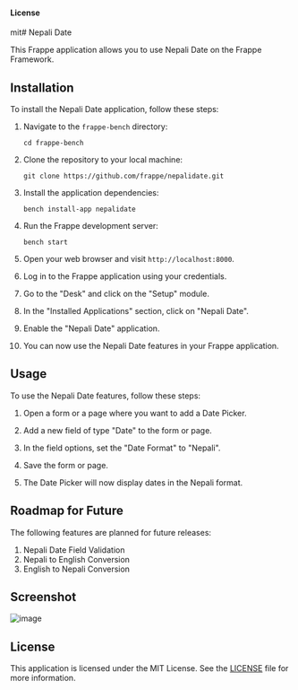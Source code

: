 #### License

mit# Nepali Date

This Frappe application allows you to use Nepali Date on the Frappe Framework.

## Installation

To install the Nepali Date application, follow these steps:

1. Navigate to the `frappe-bench` directory:

    ```shell
    cd frappe-bench
    ```
2. Clone the repository to your local machine:

    ```shell
    git clone https://github.com/frappe/nepalidate.git
    ```
    
3. Install the application dependencies:

    ```shell
    bench install-app nepalidate
    ```

4. Run the Frappe development server:

    ```shell
    bench start
    ```

5. Open your web browser and visit `http://localhost:8000`.

6. Log in to the Frappe application using your credentials.

7. Go to the "Desk" and click on the "Setup" module.

8. In the "Installed Applications" section, click on "Nepali Date".

9. Enable the "Nepali Date" application.

10. You can now use the Nepali Date features in your Frappe application.

## Usage

To use the Nepali Date features, follow these steps:

1. Open a form or a page where you want to add a Date Picker.

2. Add a new field of type "Date" to the form or page.

3. In the field options, set the "Date Format" to "Nepali".

4. Save the form or page.

5. The Date Picker will now display dates in the Nepali format.

## Roadmap for Future

The following features are planned for future releases:

1. Nepali Date Field Validation
2. Nepali to English Conversion
3. English to Nepali Conversion

## Screenshot
![image](https://github.com/rbnkoirala/nepalidate/assets/64308806/d4712c1d-6bec-4462-9e0e-7a43b13a5f7d)

## License

This application is licensed under the MIT License. See the [LICENSE](./LICENSE) file for more information.
